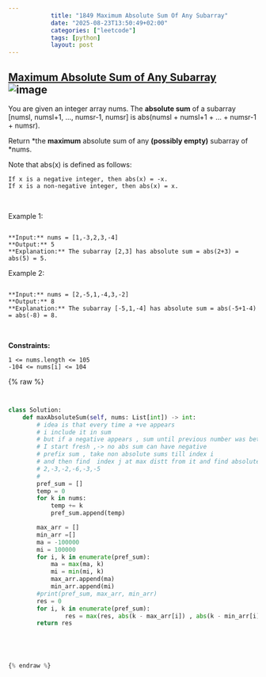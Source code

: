```yaml
---
            title: "1849 Maximum Absolute Sum Of Any Subarray"
            date: "2025-08-23T13:50:49+02:00"
            categories: ["leetcode"]
            tags: [python]
            layout: post
---
```

            
## [Maximum Absolute Sum of Any Subarray](https://leetcode.com/problems/maximum-absolute-sum-of-any-subarray) ![image](https://img.shields.io/badge/Difficulty-Medium-orange)

You are given an integer array nums. The **absolute sum** of a subarray [numsl, numsl+1, ..., numsr-1, numsr] is abs(numsl + numsl+1 + ... + numsr-1 + numsr).

Return *the **maximum** absolute sum of any **(possibly empty)** subarray of *nums.

Note that abs(x) is defined as follows:

	If x is a negative integer, then abs(x) = -x.
	If x is a non-negative integer, then abs(x) = x.

 

Example 1:

```

**Input:** nums = [1,-3,2,3,-4]
**Output:** 5
**Explanation:** The subarray [2,3] has absolute sum = abs(2+3) = abs(5) = 5.

```

Example 2:

```

**Input:** nums = [2,-5,1,-4,3,-2]
**Output:** 8
**Explanation:** The subarray [-5,1,-4] has absolute sum = abs(-5+1-4) = abs(-8) = 8.

```

 

**Constraints:**

	1 <= nums.length <= 105
	-104 <= nums[i] <= 104

{% raw %}


```python


class Solution:
    def maxAbsoluteSum(self, nums: List[int]) -> int:
        # idea is that every time a +ve appears
        # i include it in sum 
        # but if a negative appears , sum until previous number was better 
        # I start fresh ,-> no abs sum can have negative
        # prefix sum , take non absolute sums till index i
        # and then find  index j at max distt from it and find absolute.
        # 2,-3,-2,-6,-3,-5
        # 
        pref_sum = []
        temp = 0
        for k in nums:
            temp += k
            pref_sum.append(temp)

        max_arr = []
        min_arr =[]
        ma = -100000
        mi = 100000
        for i, k in enumerate(pref_sum):
            ma = max(ma, k)
            mi = min(mi, k)
            max_arr.append(ma)
            min_arr.append(mi)
        #print(pref_sum, max_arr, min_arr)
        res = 0
        for i, k in enumerate(pref_sum):
                res = max(res, abs(k - max_arr[i]) , abs(k - min_arr[i]), abs(k))
        return res


        


{% endraw %}
```
